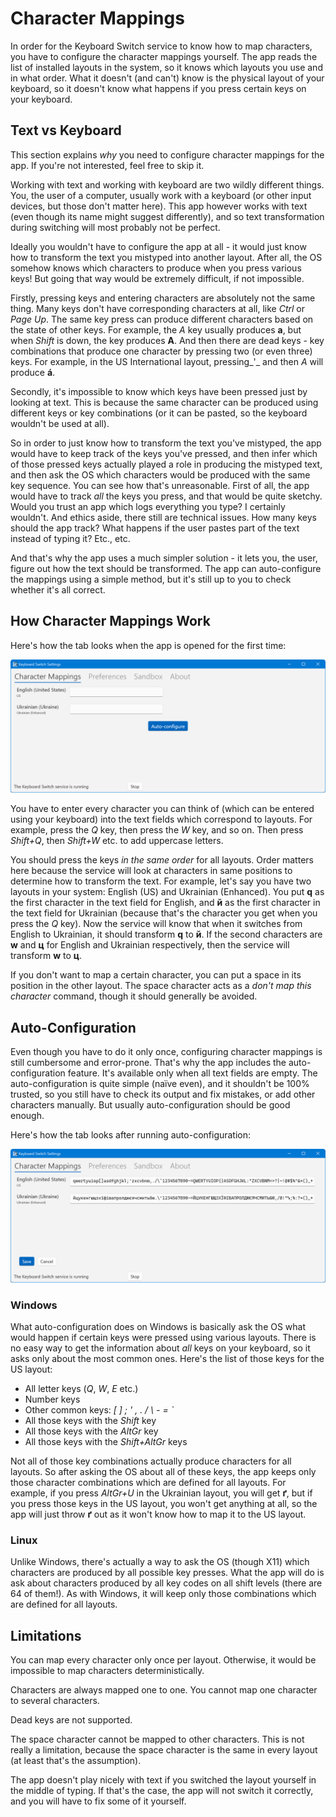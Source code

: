 # Character Mappings

In order for the Keyboard Switch service to know how to map characters, you have to configure the character mappings yourself. The app reads the list of installed layouts in the system, so it knows which layouts you use and in what order. What it doesn't (and can't) know is the physical layout of your keyboard, so it doesn't know what happens if you press certain keys on your keyboard.

## Text vs Keyboard

This section explains _why_ you need to configure character mappings for the app. If you're not interested, feel free to skip it.

Working with text and working with keyboard are two wildly different things. You, the user of a computer, usually work with a keyboard (or other input devices, but those don't matter here). This app however works with text (even though its name might suggest differently), and so text transformation during switching will most probably not be perfect.

Ideally you wouldn't have to configure the app at all - it would just know how to transform the text you mistyped into another layout. After all, the OS somehow knows which characters to produce when you press various keys! But going that way would be extremely difficult, if not impossible.

Firstly, pressing keys and entering characters are absolutely not the same thing. Many keys don't have corresponding characters at all, like _Ctrl_ or _Page Up_. The same key press can produce different characters based on the state of other keys. For example, the _A_ key usually produces **a**, but when _Shift_ is down, the key produces **A**. And then there are dead keys - key combinations that produce one character by pressing two (or even three) keys. For example, in the US International layout, pressing_'_ and then _A_ will produce **á**.

Secondly, it's impossible to know which keys have been pressed just by looking at text. This is because the same character can be produced using different keys or key combinations (or it can be pasted, so the keyboard wouldn't be used at all).

So in order to just know how to transform the text you've mistyped, the app would have to keep track of the keys you've pressed, and then infer which of those pressed keys actually played a role in producing the mistyped text, and then ask the OS which characters would be produced with the same key sequence. You can see how that's unreasonable. First of all, the app would have to track _all_ the keys you press, and that would be quite sketchy. Would you trust an app which logs everything you type? I certainly wouldn't. And ethics aside, there still are technical issues. How many keys should the app track? What happens if the user pastes part of the text instead of typing it? Etc., etc.

And that's why the app uses a much simpler solution - it lets you, the user, figure out how the text should be transformed. The app can auto-configure the mappings using a simple method, but it's still up to you to check whether it's all correct.

## How Character Mappings Work

Here's how the tab looks when the app is opened for the first time:

![](../.gitbook/assets/v4.0-screen-char-mappings-empty.png)

You have to enter every character you can think of (which can be entered using your keyboard) into the text fields which correspond to layouts. For example, press the _Q_ key, then press the _W_ key, and so on. Then press _Shift+Q_, then _Shift+W_ etc. to add uppercase letters.

You should press the keys _in the same order_ for all layouts. Order matters here because the service will look at characters in same positions to determine how to transform the text. For example, let's say you have two layouts in your system: English (US) and Ukrainian (Enhanced). You put **q** as the first character in the text field for English, and **й** as the first character in the text field for Ukrainian (because that's the character you get when you press the _Q_ key). Now the service will know that when it switches from English to Ukrainian, it should transform **q** to **й**. If the second characters are **w** and **ц** for English and Ukrainian respectively, then the service will transform **w** to **ц**.

If you don't want to map a certain character, you can put a space in its position in the other layout. The space character acts as a _don't map this character_ command, though it should generally be avoided.

## Auto-Configuration

Even though you have to do it only once, configuring character mappings is still cumbersome and error-prone. That's why the app includes the auto-configuration feature. It's available only when all text fields are empty. The auto-configuration is quite simple (naïve even), and it shouldn't be 100% trusted, so you still have to check its output and fix mistakes, or add other characters manually. But usually auto-configuration should be good enough.

Here's how the tab looks after running auto-configuration:

![](../.gitbook/assets/v4.0-screen-auto-configuration.png)

### Windows

What auto-configuration does on Windows is basically ask the OS what would happen if certain keys were pressed using various layouts. There is no easy way to get the information about _all_ keys on your keyboard, so it asks only about the most common ones. Here's the list of those keys for the US layout:

* All letter keys (_Q_, _W_, _E_ etc.)
* Number keys
* Other common keys: _\[_ _]_ _;_ _'_ _,_ _._ _/_ _\\_ _-_ _=_ _\`_
* All those keys with the _Shift_ key
* All those keys with the _AltGr_ key
* All those keys with the _Shift+AltGr_ keys

Not all of those key combinations actually produce characters for all layouts. So after asking the OS about all of these keys, the app keeps only those character combinations which are defined for all layouts. For example, if you press _AltGr+U_ in the Ukrainian layout, you will get **ґ**, but if you press those keys in the US layout, you won't get anything at all, so the app will just throw **ґ** out as it won't know how to map it to the US layout.

### Linux

Unlike Windows, there's actually a way to ask the OS (though X11) which characters are produced by all possible key presses. What the app will do is ask about characters produced by all key codes on all shift levels (there are 64 of them!). As with Windows, it will keep only those combinations which are defined for all layouts.

## Limitations

You can map every character only once per layout. Otherwise, it would be impossible to map characters deterministically.

Characters are always mapped one to one. You cannot map one character to several characters.

Dead keys are not supported.

The space character cannot be mapped to other characters. This is not really a limitation, because the space character is the same in every layout (at least that's the assumption).

The app doesn't play nicely with text if you switched the layout yourself in the middle of typing. If that's the case, the app will not switch it correctly, and you will have to fix some of it yourself.
